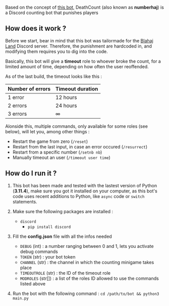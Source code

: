 Based on the concept of [this bot](https://countingbot.com/), DeathCount (also known as  **numberhaj**) is a Discord counting bot that punishes players 

## How does it work ?

Before we start, bear in mind that this bot was tailormade for  the [Blahaj Land](https://blahaj.land) Discord server. Therefore, the punishment are hardcoded in, and modifying them requires you to dig into the code.

Basically, this bot will give a **timeout** role to whoever broke the count, for a limited amount of time, depending on how often the user reoffended.

As of the last build, the timeout looks like this :

Number of errors | Timeout duration
---|---
1 error| 12 hours
2 errors| 24 hours
3 errors  | $\infty$

Alonside this, multiple commands, only available for some roles (see below), will let you, among other things :

- Restart the game from zero (`/reset`)
- Restart from the last input, in case an error occured (`/resurrect`)
- Restart from a specific number (`/setnb nb`)
- Manually timeout an user (`/timeout user time`)

## How do I run it ?

1. This bot has been made and tested with the lastest version of Python (**3.11.4**), make sure you got it installed on your computer, as this bot's code uses recent additions to Python, like `async` code or `switch` statements.
2. Make sure the following packages are installed :
	- `discord`
		- `pip install discord`
3. Fill the **config.json** file with all the infos needed
	- `DEBUG` (int) : a number ranging between 0 and 1, lets you activate debug commands
	- `TOKEN` (str) : your bot token
	- `CHANNEL` (str) : the channel in which the counting minigame takes place
	- `TIMEOUTROLE` (str) : the ID of the timeout role
  	- `MODROLES` (str[]) : a list of the roles ID allowed to use the commands listed above

4. Run the bot with the following command : `cd /path/to/bot && python3 main.py`
